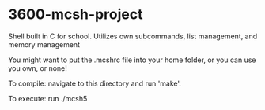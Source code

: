 # 3600-mcsh-project
Shell built in C for school. Utilizes own subcommands, list management, and memory management

You might want to put the .mcshrc file into your home folder, or you can use you own, or none!

To compile: navigate to this directory and run 'make'.

To execute: run ./mcsh5